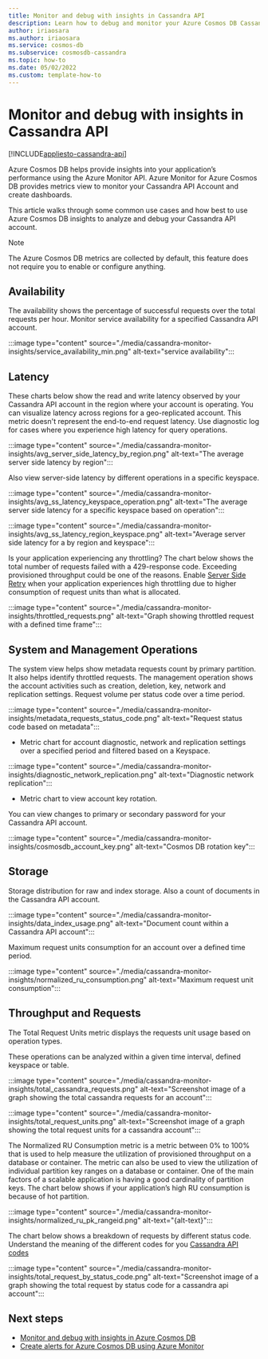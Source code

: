 ```yaml
---
title: Monitor and debug with insights in Cassandra API
description: Learn how to debug and monitor your Azure Cosmos DB Cassandra API account using Insights
author: iriaosara
ms.author: iriaosara
ms.service: cosmos-db
ms.subservice: cosmosdb-cassandra
ms.topic: how-to
ms.date: 05/02/2022
ms.custom: template-how-to 
---
```


# Monitor and debug with insights in Cassandra API
[!INCLUDE[appliesto-cassandra-api](../includes/appliesto-cassandra-api.md)]

Azure Cosmos DB helps provide insights into your application’s performance using the Azure Monitor API.  Azure Monitor for Azure Cosmos DB provides metrics view to monitor your Cassandra API Account and create dashboards.

This article walks through some common use cases  and how best to use Azure Cosmos DB insights to analyze and debug your Cassandra API account.
> [!NOTE]
> The Azure Cosmos DB metrics are collected by default, this feature does not require you to enable or configure anything.


## Availability
The availability shows the percentage of successful requests over the total requests per hour. Monitor service availability for a specified Cassandra API account. 

:::image type="content" source="./media/cassandra-monitor-insights/service_availability_min.png" alt-text="service availability":::


## Latency
These charts below show the read and write latency observed by your Cassandra API account in the region where your account is operating. You can visualize latency across regions for a geo-replicated account. This metric doesn't represent the end-to-end request latency. Use diagnostic log for cases where you experience high latency for query operations.

:::image type="content" source="./media/cassandra-monitor-insights/avg_server_side_latency_by_region.png" alt-text="The average server side latency by region":::

Also view server-side latency by different operations in a specific keyspace.

:::image type="content" source="./media/cassandra-monitor-insights/avg_ss_latency_keyspace_operation.png" alt-text="The average server side latency for a specific keyspace based on operation":::


:::image type="content" source="./media/cassandra-monitor-insights/avg_ss_latency_region_keyspace.png" alt-text="Average server side latency for a by region and keyspace":::


Is your application experiencing any throttling? The chart below shows the total number of requests failed with a 429-response code. 
Exceeding provisioned throughput could be one of the reasons. Enable [Server Side Retry](./prevent-rate-limiting-errors.md) when your application experiences high throttling due to higher consumption of request units than what is allocated.

:::image type="content" source="./media/cassandra-monitor-insights/throttled_requests.png" alt-text="Graph showing throttled request with a defined time frame":::



## System and Management Operations
The system view helps show metadata requests count by primary partition. It also helps identify throttled requests. The management operation shows the account activities such as creation, deletion, key, network and replication settings. Request volume per status code over a time period.

:::image type="content" source="./media/cassandra-monitor-insights/metadata_requests_status_code.png" alt-text="Request status code based on metadata":::

- Metric chart for account diagnostic, network and replication settings over a specified period and filtered based on a Keyspace.

:::image type="content" source="./media/cassandra-monitor-insights/diagnostic_network_replication.png" alt-text="Diagnostic network replication":::


- Metric chart to view account key rotation.

You can view changes to primary or secondary password for your Cassandra API account.

:::image type="content" source="./media/cassandra-monitor-insights/cosmosdb_account_key.png" alt-text="Cosmos DB rotation key":::


## Storage
Storage distribution for raw and index storage. Also a count of documents in the Cassandra API account.

:::image type="content" source="./media/cassandra-monitor-insights/data_index_usage.png" alt-text="Document count within a Cassandra API account":::

Maximum request units consumption for an account over a defined time period.

:::image type="content" source="./media/cassandra-monitor-insights/normalized_ru_consumption.png" alt-text="Maximum request unit consumption":::


## Throughput and Requests
The Total Request Units metric displays the requests unit   usage based on operation types. 

These operations can be analyzed within a given time interval, defined keyspace or table.

:::image type="content" source="./media/cassandra-monitor-insights/total_cassandra_requests.png" alt-text="Screenshot image of a graph showing the total cassandra requests for an account":::

:::image type="content" source="./media/cassandra-monitor-insights/total_request_units.png" alt-text="Screenshot image of a graph showing the total request units for a cassandra account":::

The Normalized RU Consumption metric is a metric between 0% to 100% that is used to help measure the utilization of provisioned throughput on a database or container. The metric can also be used to view the utilization of individual partition key ranges on a database or container. One of the main factors of a scalable application is having a good cardinality of partition keys.
The chart below shows if your application’s high RU consumption is because of hot partition.

:::image type="content" source="./media/cassandra-monitor-insights/normalized_ru_pk_rangeid.png" alt-text="{alt-text}":::

The chart below shows a breakdown of requests by different status code. Understand the meaning of the different codes for you  [Cassandra API codes](./error-codes-solution.md)

:::image type="content" source="./media/cassandra-monitor-insights/total_request_by_status_code.png" alt-text="Screenshot image of a graph showing the total request by status code for a cassandra api account":::


## Next steps
- [Monitor and debug with insights in Azure Cosmos DB](../use-metrics.md)
- [Create alerts for Azure Cosmos DB using Azure Monitor](../create-alerts.md)